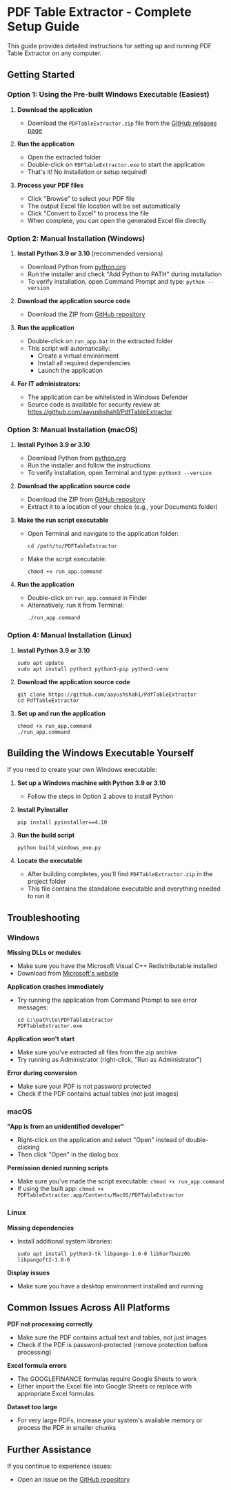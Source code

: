 # PDF Table Extractor - Complete Setup Guide

This guide provides detailed instructions for setting up and running PDF Table Extractor on any computer.

## Getting Started

### Option 1: Using the Pre-built Windows Executable (Easiest)

1. **Download the application**
   - Download the `PDFTableExtractor.zip` file from the [GitHub releases page](https://github.com/aayushshah1/PdfTableExtractor/releases)

2. **Run the application**
   - Open the extracted folder
   - Double-click on `PDFTableExtractor.exe` to start the application
   - That's it! No installation or setup required!

3. **Process your PDF files**
   - Click "Browse" to select your PDF file
   - The output Excel file location will be set automatically
   - Click "Convert to Excel" to process the file
   - When complete, you can open the generated Excel file directly

### Option 2: Manual Installation (Windows)

1. **Install Python 3.9 or 3.10** (recommended versions)
   - Download Python from [python.org](https://www.python.org/downloads/windows/)
   - Run the installer and check "Add Python to PATH" during installation
   - To verify installation, open Command Prompt and type: `python --version`

2. **Download the application source code**
   - Download the ZIP from [GitHub repository](https://github.com/aayushshah1/PdfTableExtractor)

3. **Run the application**
   - Double-click on `run_app.bat` in the extracted folder
   - This script will automatically:
     - Create a virtual environment
     - Install all required dependencies
     - Launch the application

3. **For IT administrators:**
   - The application can be whitelisted in Windows Defender
   - Source code is available for security review at: https://github.com/aayushshah1/PdfTableExtractor

### Option 3: Manual Installation (macOS)

1. **Install Python 3.9 or 3.10**
   - Download Python from [python.org](https://www.python.org/downloads/macos/)
   - Run the installer and follow the instructions
   - To verify installation, open Terminal and type: `python3 --version`

2. **Download the application source code**
   - Download the ZIP from [GitHub repository](https://github.com/aayushshah1/PdfTableExtractor)
   - Extract it to a location of your choice (e.g., your Documents folder)

3. **Make the run script executable**
   - Open Terminal and navigate to the application folder:
     ```
     cd /path/to/PDFTableExtractor
     ```
   - Make the script executable:
     ```
     chmod +x run_app.command
     ```

4. **Run the application**
   - Double-click on `run_app.command` in Finder
   - Alternatively, run it from Terminal:
     ```
     ./run_app.command
     ```

### Option 4: Manual Installation (Linux)

1. **Install Python 3.9 or 3.10**
   ```
   sudo apt update
   sudo apt install python3 python3-pip python3-venv
   ```

2. **Download the application source code**
   ```
   git clone https://github.com/aayushshah1/PdfTableExtractor
   cd PdfTableExtractor
   ```

3. **Set up and run the application**
   ```
   chmod +x run_app.command
   ./run_app.command
   ```

## Building the Windows Executable Yourself

If you need to create your own Windows executable:

1. **Set up a Windows machine with Python 3.9 or 3.10**
   - Follow the steps in Option 2 above to install Python

2. **Install PyInstaller**
   ```
   pip install pyinstaller==4.10
   ```

3. **Run the build script**
   ```
   python build_windows_exe.py
   ```

4. **Locate the executable**
   - After building completes, you'll find `PDFTableExtractor.zip` in the project folder
   - This file contains the standalone executable and everything needed to run it

## Troubleshooting

### Windows

**Missing DLLs or modules**
- Make sure you have the Microsoft Visual C++ Redistributable installed
- Download from [Microsoft's website](https://aka.ms/vs/17/release/vc_redist.x64.exe)

**Application crashes immediately**
- Try running the application from Command Prompt to see error messages:
  ```
  cd C:\path\to\PDFTableExtractor
  PDFTableExtractor.exe
  ```

**Application won't start**
- Make sure you've extracted all files from the zip archive
- Try running as Administrator (right-click, "Run as Administrator")

**Error during conversion**
- Make sure your PDF is not password protected
- Check if the PDF contains actual tables (not just images)

### macOS

**"App is from an unidentified developer"**
- Right-click on the application and select "Open" instead of double-clicking
- Then click "Open" in the dialog box

**Permission denied running scripts**
- Make sure you've made the script executable: `chmod +x run_app.command`
- If using the built app: `chmod +x PDFTableExtractor.app/Contents/MacOS/PDFTableExtractor`

### Linux

**Missing dependencies**
- Install additional system libraries:
  ```
  sudo apt install python3-tk libpango-1.0-0 libharfbuzz0b libpangoft2-1.0-0
  ```

**Display issues**
- Make sure you have a desktop environment installed and running

## Common Issues Across All Platforms

**PDF not processing correctly**
- Make sure the PDF contains actual text and tables, not just images
- Check if the PDF is password-protected (remove protection before processing)

**Excel formula errors**
- The GOOGLEFINANCE formulas require Google Sheets to work
- Either import the Excel file into Google Sheets or replace with appropriate Excel formulas

**Dataset too large**
- For very large PDFs, increase your system's available memory or process the PDF in smaller chunks

## Further Assistance

If you continue to experience issues:
- Open an issue on the [GitHub repository](https://github.com/aayushshah1/PdfTableExtractor/issues)
